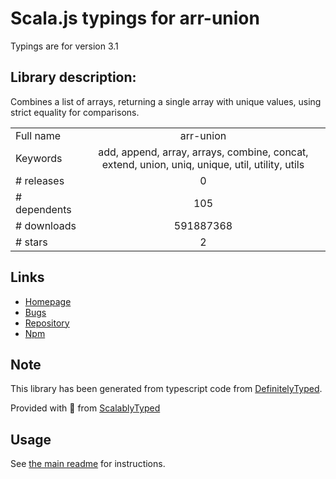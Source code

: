 
# Scala.js typings for arr-union

Typings are for version 3.1

## Library description:
Combines a list of arrays, returning a single array with unique values, using strict equality for comparisons.

|                    |                 |
| ------------------ | :-------------: |
| Full name          | arr-union |
| Keywords           | add, append, array, arrays, combine, concat, extend, union, uniq, unique, util, utility, utils |
| # releases         | 0 |
| # dependents       | 105 |
| # downloads        | 591887368 |
| # stars            | 2 |

## Links
- [Homepage](https://github.com/jonschlinkert/arr-union)
- [Bugs](https://github.com/jonschlinkert/arr-union/issues)
- [Repository](https://github.com/jonschlinkert/arr-union)
- [Npm](https://www.npmjs.com/package/arr-union)
    


## Note
This library has been generated from typescript code from [DefinitelyTyped](https://definitelytyped.org).

Provided with :purple_heart: from [ScalablyTyped](https://github.com/oyvindberg/ScalablyTyped)

## Usage
See [the main readme](../../readme.md) for instructions.


